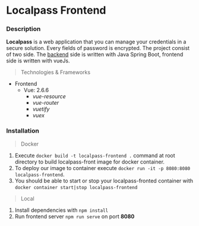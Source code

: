 # Localpass Frontend

### Description
**Localpass** is a web application that you can manage your credentials in a secure solution. 
Every fields of password is encrypted.
The project consist of two side. The [backend](https://github.com/oktaykcr/localpass-be) side is written with Java Spring Boot, frontend side is written with vueJs.

> Technologies & Frameworks
* Frontend
    * Vue: 2.6.6
        * *vue-resource*
        * *vue-router*
        * *vuetify*
        * *vuex*

### Installation

> Docker

1.  Execute `docker build -t localpass-frontend .` command at root directory to build localpass-front image for docker container.
2. To deploy our image to container execute `docker run -it -p 8080:8080 localpass-frontend`.
3. You should be able to start or stop your localpass-fronted container with `docker container start|stop localpass-frontend`

> Local

1. Install dependencies with `npm install`
2. Run frontend server `npm run serve` on port **8080**
